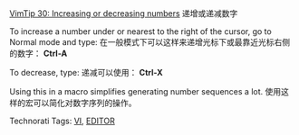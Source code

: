 <html><body><a href="http://vim.sourceforge.net/tip_view.php?tip_id=30">VimTip 30: Increasing or decreasing numbers</a>
递增或递减数字

To increase a number under or nearest to the right of the cursor, go to Normal mode and type:
在一般模式下可以这样来递增光标下或最靠近光标右侧的数字：
 <b>   Ctrl-A</b>

To decrease, type:
递减可以使用：
<b>    Ctrl-X</b>

Using this in a macro simplifies generating number sequences a lot.
使用这样的宏可以简化对数字序列的操作。


Technorati Tags: <a href="http://technorati.com/tag/VI" rel="tag">VI</a>, <a href="http://technorati.com/tag/EDITOR" rel="tag">EDITOR</a>
<a href="http://technorati.com/tag/EDITOR" rel="tag"></a></body></html>